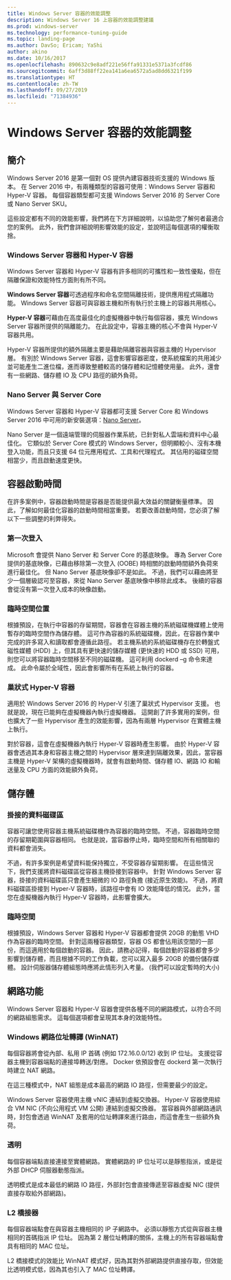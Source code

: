 ```yaml
---
title: Windows Server 容器的效能調整
description: Windows Server 16 上容器的效能調整建議
ms.prod: windows-server
ms.technology: performance-tuning-guide
ms.topic: landing-page
ms.author: DavSo; Ericam; YaShi
author: akino
ms.date: 10/16/2017
ms.openlocfilehash: 890632c9e8adf221e56ffa91331e5371a3fcdf86
ms.sourcegitcommit: 6aff3d88ff22ea141a6ea6572a5ad8dd6321f199
ms.translationtype: HT
ms.contentlocale: zh-TW
ms.lasthandoff: 09/27/2019
ms.locfileid: "71384936"
---
```

# <a name="performance-tuning-windows-server-containers"></a>Windows Server 容器的效能調整

## <a name="introduction"></a>簡介
Windows Server 2016 是第一個對 OS 提供內建容器技術支援的 Windows 版本。 在 Server 2016 中，有兩種類型的容器可使用：Windows Server 容器和 Hyper-V 容器。 每個容器類型都可支援 Windows Server 2016 的 Server Core 或 Nano Server SKU。 

這些設定都有不同的效能影響，我們將在下方詳細說明，以協助您了解何者最適合您的案例。 此外，我們會詳細說明影響效能的設定，並說明這每個選項的權衡取捨。

### <a name="windows-server-container-and-hyper-v-containers"></a>Windows Server 容器和 Hyper-V 容器

Windows Server 容器和 Hyper-V 容器有許多相同的可攜性和一致性優點，但在隔離保證和效能特性方面則有所不同。

**Windows Server 容器**可透過程序和命名空間隔離技術，提供應用程式隔離功能。 Windows Server 容器可與容器主機和所有執行於主機上的容器共用核心。

**Hyper-V 容器**可藉由在高度最佳化的虛擬機器中執行每個容器，擴充 Windows Server 容器所提供的隔離能力。 在此設定中，容器主機的核心不會與 Hyper-V 容器共用。

Hyper-V 容器所提供的額外隔離主要是藉助隔離容器與容器主機的 Hypervisor 層。 有別於 Windows Server 容器，這會影響容器密度，使系統檔案的共用減少並可能產生二進位檔，進而導致整體較高的儲存體和記憶體使用量。 此外，還會有一些網路、儲存體 IO 及 CPU 路徑的額外負荷。

### <a name="nano-server-and-server-core"></a>Nano Server 與 Server Core

Windows Server 容器和 Hyper-V 容器都可支援 Server Core 和 Windows Server 2016 中可用的新安裝選項：[Nano Server](https://technet.microsoft.com/windows-server-docs/compute/nano-server/getting-started-with-nano-server)。 

Nano Server 是一個遠端管理的伺服器作業系統，已針對私人雲端和資料中心最佳化。 它類似於 Server Core 模式的 Windows Server，但明顯較小、沒有本機登入功能，而且只支援 64 位元應用程式、工具和代理程式。 其佔用的磁碟空間相當少，而且啟動速度更快。

## <a name="container-start-up-time"></a>容器啟動時間
在許多案例中，容器啟動時間是容器是否能提供最大效益的關鍵衡量標準。 因此，了解如何最佳化容器的啟動時間相當重要。 若要改善啟動時間，您必須了解以下一些調整的利弊得失。

### <a name="first-logon"></a>第一次登入

Microsoft 會提供 Nano Server 和 Server Core 的基底映像。 專為 Server Core 提供的基底映像，已藉由移除第一次登入 (OOBE) 時相關的啟動時間額外負荷來進行最佳化。 但 Nano Server 基底映像卻不是如此。 不過，我們可以藉由將至少一個層級認可至容器，來從 Nano Server 基底映像中移除此成本。 後續的容器會從沒有第一次登入成本的映像啟動。
### <a name="scratch-space-location"></a>臨時空間位置

根據預設，在執行中容器的存留期間，容器會在容器主機的系統磁碟機媒體上使用暫存的臨時空間作為儲存體。 這可作為容器的系統磁碟機，因此，在容器作業中完成的許多寫入和讀取都會遵循此路徑。 若主機系統的系統磁碟機存在於轉盤式磁性媒體 (HDD) 上，但其具有更快速的儲存媒體 (更快速的 HDD 或 SSD) 可用，則您可以將容器臨時空間移至不同的磁碟機。 這可利用 dockerd –g 命令來達成。 此命令屬於全域性，因此會影響所有在系統上執行的容器。

### <a name="nested-hyper-v-containers"></a>巢狀式 Hyper-V 容器
適用於 Windows Server 2016 的 Hyper-V 引進了巢狀式 Hypervisor 支援。 也就是說，現在已能夠在虛擬機器內執行虛擬機器。 這開創了許多實用的案例，但也擴大了一些 Hypervisor 產生的效能影響，因為有兩層 Hypervisor 在實體主機上執行。

對於容器，這會在虛擬機器內執行 Hyper-V 容器時產生影響。 由於 Hyper-V 容器會透過其本身和容器主機之間的 Hypervisor 層來達到隔離效果，因此，當容器主機是 Hyper-V 架構的虛擬機器時，就會有啟動時間、儲存體 IO、網路 IO 和輸送量及 CPU 方面的效能額外負荷。

## <a name="storage"></a>儲存體
### <a name="mounted-data-volumes"></a>掛接的資料磁碟區

容器可讓您使用容器主機系統磁碟機作為容器的臨時空間。 不過，容器臨時空間的存留期範圍與容器相同。 也就是說，當容器停止時，臨時空間和所有相關聯的資料都會消失。

不過，有許多案例是希望資料能保持獨立，不受容器存留期影響。 在這些情況下，我們支援將資料磁碟區從容器主機掛接到容器中。 針對 Windows Server 容器，掛接的資料磁碟區只會產生細微的 IO 路徑負擔 (接近原生效能)。 不過，將資料磁碟區掛接到 Hyper-V 容器時，該路徑中會有 IO 效能降低的情況。 此外，當您在虛擬機器內執行 Hyper-V 容器時，此影響會擴大。

### <a name="scratch-space"></a>臨時空間

根據預設，Windows Server 容器和 Hyper-V 容器都會提供 20GB 的動態 VHD 作為容器的臨時空間。 針對這兩種容器類型，容器 OS 都會佔用該空間的一部份，而這適用於每個啟動的容器。 因此，請務必記得，每個啟動的容器都會多少影響到儲存體，而且根據不同的工作負載，您可以寫入最多 20GB 的備份儲存媒體。 設計伺服器儲存體組態時應將此情形列入考量。
(我們可以設定暫時的大小)

## <a name="networking"></a>網路功能
Windows Server 容器和 Hyper-V 容器會提供各種不同的網路模式，以符合不同的網路組態需求。 這每個選項都會呈現其本身的效能特性。

### <a name="windows-network-address-translation-winnat"></a>Windows 網路位址轉譯 (WinNAT)

每個容器將會從內部、私用 IP 首碼 (例如 172.16.0.0/12) 收到 IP 位址。 支援從容器主機到容器端點的連接埠轉送/對應。 Docker 依預設會在 dockerd 第一次執行時建立 NAT 網路。

在這三種模式中，NAT 組態是成本最高的網路 IO 路徑，但需要最少的設定。 

Windows Server 容器使用主機 vNIC 連結到虛擬交換器。 Hyper-V 容器使用綜合 VM NIC (不向公用程式 VM 公開) 連結到虛擬交換器。 當容器與外部網路通訊時，封包會透過 WinNAT 及套用的位址轉譯來進行路由，而這會產生一些額外負荷。

### <a name="transparent"></a>透明

每個容器端點直接連接至實體網路。 實體網路的 IP 位址可以是靜態指派，或是從外部 DHCP 伺服器動態指派。

透明模式是成本最低的網路 IO 路徑，外部封包會直接傳遞至容器虛擬 NIC (提供直接存取給外部網路)。

### <a name="l2-bridge"></a>L2 橋接器
每個容器端點會在與容器主機相同的 IP 子網路中。 必須以靜態方式從與容器主機相同的首碼指派 IP 位址。 因為第 2 層位址轉譯的關係，主機上的所有容器端點會具有相同的 MAC 位址。

L2 橋接模式的效能比 WinNAT 模式好，因為其對外部網路提供直接存取，但效能比透明模式低，因為其也引入了 MAC 位址轉譯。




